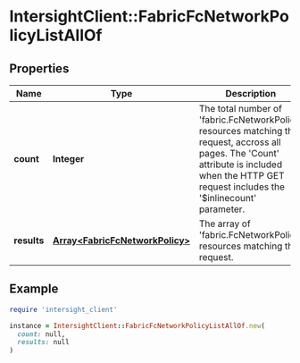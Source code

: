 # IntersightClient::FabricFcNetworkPolicyListAllOf

## Properties

| Name | Type | Description | Notes |
| ---- | ---- | ----------- | ----- |
| **count** | **Integer** | The total number of &#39;fabric.FcNetworkPolicy&#39; resources matching the request, accross all pages. The &#39;Count&#39; attribute is included when the HTTP GET request includes the &#39;$inlinecount&#39; parameter. | [optional] |
| **results** | [**Array&lt;FabricFcNetworkPolicy&gt;**](FabricFcNetworkPolicy.md) | The array of &#39;fabric.FcNetworkPolicy&#39; resources matching the request. | [optional] |

## Example

```ruby
require 'intersight_client'

instance = IntersightClient::FabricFcNetworkPolicyListAllOf.new(
  count: null,
  results: null
)
```

